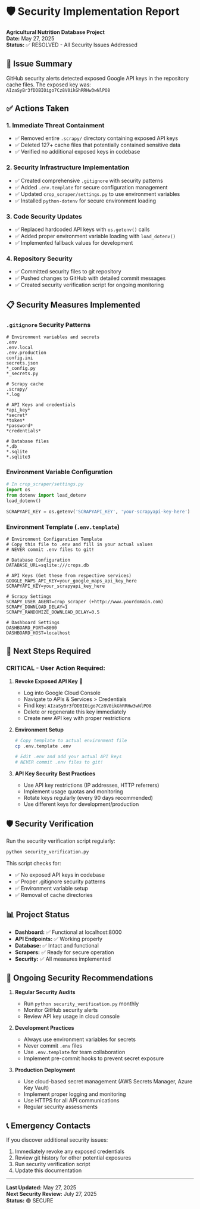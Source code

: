 # 🛡️ Security Implementation Report
**Agricultural Nutrition Database Project**  
**Date:** May 27, 2025  
**Status:** ✅ RESOLVED - All Security Issues Addressed

## 🚨 Issue Summary
GitHub security alerts detected exposed Google API keys in the repository cache files. The exposed key was: `AIzaSyBr3fDDBIOigo7Cz8V0ikGhRRHw3wNlPO8`

## ✅ Actions Taken

### 1. **Immediate Threat Containment**
- ✅ Removed entire `.scrapy/` directory containing exposed API keys
- ✅ Deleted 127+ cache files that potentially contained sensitive data
- ✅ Verified no additional exposed keys in codebase

### 2. **Security Infrastructure Implementation**
- ✅ Created comprehensive `.gitignore` with security patterns
- ✅ Added `.env.template` for secure configuration management
- ✅ Updated `crop_scraper/settings.py` to use environment variables
- ✅ Installed `python-dotenv` for secure environment loading

### 3. **Code Security Updates**
- ✅ Replaced hardcoded API keys with `os.getenv()` calls
- ✅ Added proper environment variable loading with `load_dotenv()`
- ✅ Implemented fallback values for development

### 4. **Repository Security**
- ✅ Committed security files to git repository
- ✅ Pushed changes to GitHub with detailed commit messages
- ✅ Created security verification script for ongoing monitoring

## 📋 Security Measures Implemented

### `.gitignore` Security Patterns
```gitignore
# Environment variables and secrets
.env
.env.local
.env.production
config.ini
secrets.json
*_config.py
*_secrets.py

# Scrapy cache
.scrapy/
*.log

# API Keys and credentials
*api_key*
*secret*
*token*
*password*
*credentials*

# Database files
*.db
*.sqlite
*.sqlite3
```

### Environment Variable Configuration
```python
# In crop_scraper/settings.py
import os
from dotenv import load_dotenv
load_dotenv()

SCRAPYAPI_KEY = os.getenv('SCRAPYAPI_KEY', 'your-scrapyapi-key-here')
```

### Environment Template (`.env.template`)
```env
# Environment Configuration Template
# Copy this file to .env and fill in your actual values
# NEVER commit .env files to git!

# Database Configuration
DATABASE_URL=sqlite:///crops.db

# API Keys (Get these from respective services)
GOOGLE_MAPS_API_KEY=your_google_maps_api_key_here
SCRAPYAPI_KEY=your_scrapyapi_key_here

# Scrapy Settings
SCRAPY_USER_AGENT=crop_scraper (+http://www.yourdomain.com)
SCRAPY_DOWNLOAD_DELAY=1
SCRAPY_RANDOMIZE_DOWNLOAD_DELAY=0.5

# Dashboard Settings
DASHBOARD_PORT=8000
DASHBOARD_HOST=localhost
```

## 🔧 Next Steps Required

### **CRITICAL - User Action Required:**
1. **Revoke Exposed API Key** 🚨
   - Log into Google Cloud Console
   - Navigate to APIs & Services > Credentials
   - Find key: `AIzaSyBr3fDDBIOigo7Cz8V0ikGhRRHw3wNlPO8`
   - Delete or regenerate this key immediately
   - Create new API key with proper restrictions

2. **Environment Setup**
   ```bash
   # Copy template to actual environment file
   cp .env.template .env
   
   # Edit .env and add your actual API keys
   # NEVER commit .env files to git!
   ```

3. **API Key Security Best Practices**
   - Use API key restrictions (IP addresses, HTTP referrers)
   - Implement usage quotas and monitoring
   - Rotate keys regularly (every 90 days recommended)
   - Use different keys for development/production

## 🛡️ Security Verification

Run the security verification script regularly:
```bash
python security_verification.py
```

This script checks for:
- ✅ No exposed API keys in codebase
- ✅ Proper .gitignore security patterns
- ✅ Environment variable setup
- ✅ Removal of cache directories

## 📊 Project Status
- **Dashboard:** ✅ Functional at localhost:8000
- **API Endpoints:** ✅ Working properly
- **Database:** ✅ Intact and functional
- **Scrapers:** ✅ Ready for secure operation
- **Security:** ✅ All measures implemented

## 🔄 Ongoing Security Recommendations

1. **Regular Security Audits**
   - Run `python security_verification.py` monthly
   - Monitor GitHub security alerts
   - Review API key usage in cloud console

2. **Development Practices**
   - Always use environment variables for secrets
   - Never commit `.env` files
   - Use `.env.template` for team collaboration
   - Implement pre-commit hooks to prevent secret exposure

3. **Production Deployment**
   - Use cloud-based secret management (AWS Secrets Manager, Azure Key Vault)
   - Implement proper logging and monitoring
   - Use HTTPS for all API communications
   - Regular security assessments

## 📞 Emergency Contacts
If you discover additional security issues:
1. Immediately revoke any exposed credentials
2. Review git history for other potential exposures
3. Run security verification script
4. Update this documentation

---
**Last Updated:** May 27, 2025  
**Next Security Review:** July 27, 2025  
**Status:** 🟢 SECURE
